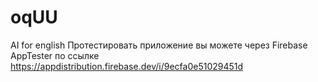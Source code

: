 # oqUU
AI for english
Протестировать приложение вы можете через Firebase AppTester по ссылке https://appdistribution.firebase.dev/i/9ecfa0e51029451d
